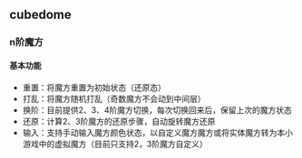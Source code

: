 ## cubedome

### n阶魔方

#### 基本功能
- 重置：将魔方重置为初始状态（还原态）
- 打乱：将魔方随机打乱（奇数魔方不会动到中间层）
- 换阶：目前提供2、3、4阶魔方切换，每次切换回来后，保留上次的魔方状态
- 还原：计算2、3阶魔方的还原步骤，自动旋转魔方还原
- 输入：支持手动输入魔方颜色状态，以自定义魔方魔方或将实体魔方转为本小游戏中的虚拟魔方（目前只支持2，3阶魔方自定义）
